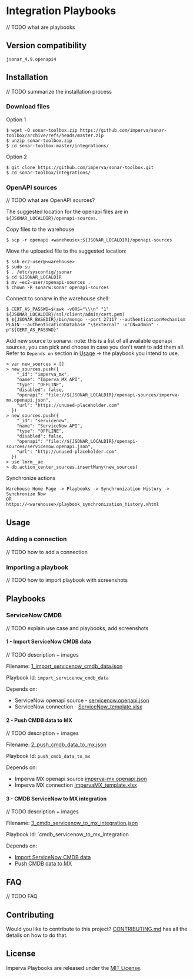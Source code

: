 # Integration Playbooks

// TODO what are playbooks

## Version compatibility

```
jsonar_4.9.openapi4
```

## Installation

// TODO summarize the installation process

### Download files

Option 1
```
$ wget -O sonar-toolbox.zip https://github.com/imperva/sonar-toolbox/archive/refs/heads/master.zip
$ unzip sonar-toolbox.zip
$ cd sonar-toolbox-master/integrations/
```

Option 2
```
$ git clone https://github.com/imperva/sonar-toolbox.git
$ cd sonar-toolbox/integrations/
```

### OpenAPI sources

// TODO what are OpenAPI sources?

The suggested location for the openapi files are in `${JSONAR_LOCALDIR}/openapi-sources`. 

Copy files to the warehouse
```
$ scp -r openapi <warehouse>:${JSONAR_LOCALDIR}/openapi-sources
```

Move the uploaded file to the suggested location:
```
$ ssh ec2-user@<warehouse>
$ sudo su
$ . /etc/sysconfig/jsonar
$ cd $JSONAR_LOCALDIR
$ mv ~ec2-user/openapi-sources .
$ chown -R sonarw:sonar openapi-sources
```

Connect to sonarw in the warehouse shell:
```
$ CERT_AS_PASSWD=$(awk -vORS="\\\n" "1" ${JSONAR_LOCALDIR}/ssl/client/admin/cert.pem)
$ ${JSONAR_BASEDIR}/bin/mongo --port 27117 --authenticationMechanism PLAIN --authenticationDatabase "\$external" -u"CN=admin" -p"${CERT_AS_PASSWD}"
```

Add new source to sonarw:
note: this is a list of all available openapi sources, you can pick and choose in case you don't want to add them all. Refer to `Depends on` section in [Usage](#usage) -> the playbook you intend to use.
```
> var new_sources = []
> new_sources.push({
    "_id": "imperva_mx",
    "name": "Imperva MX API",
    "type": "OFFLINE",
    "disabled": false,
    "openapi": "file://${JSONAR_LOCALDIR}/openapi-sources/imperva-mx.openapi.json",
    "url": "https://unused-placeholder.com"
  })
> new_sources.push({
    "_id": "servicenow",
    "name": "ServiceNow API",
    "type": "OFFLINE",
    "disabled": false,
    "openapi": "file://${JSONAR_LOCALDIR}/openapi-sources/servicenow.openapi.json",
    "url": "http://unused-placeholder.com"
  })
> use lmrm__ae
> db.action_center_sources.insertMany(new_sources)
```

Synchronize actions
```
Warehouse Home Page -> Playbooks -> Synchronization History -> Synchronize Now
OR
https://<warehouse>/playbook_synchronization_history.xhtml
```

## Usage

### Adding a connection

// TODO how to add a connection

### Importing a playbook

// TODO how to import playbook with screenshots

## Playbooks

### ServiceNow CMDB

// TODO explain use case and playbooks, add screenshots

#### 1 - Import ServiceNow CMDB data

// TODO description + images

Filename: [1_import_servicenow_cmdb_data.json](ServiceNow_CMDB/1_import_servicenow_cmdb_data.json)

Playbook Id: `import_servicenow_cmdb_data`

Depends on:
- ServiceNow openapi source - [servicenow.openapi.json](openapi/servicenow.openapi.json)
- ServiceNow connection - [ServiceNow_template.xlsx](template/ServiceNow_template.xlsx)

#### 2 - Push CMDB data to MX

// TODO description + images

Filename: [2_push_cmdb_data_to_mx.json](ServiceNow_CMDB/2_push_cmdb_data_to_mx.json)

Playbook Id: `push_cmdb_data_to_mx`

Depends on:
- Imperva MX openapi source [imperva-mx.openapi.json](openapi/imperva-mx.openapi.json)
- Imperva MX connection [ImpervaMX_template.xlsx](#template/ImpervaMX_template.xlsx)

#### 3 - CMDB ServiceNow to MX integration

// TODO description + images

Filename: [3_cmdb_servicenow_to_mx_integration.json](ServiceNow_CMDB/3_cmdb_servicenow_to_mx_integration.json)

Playbook Id: `cmdb_servicenow_to_mx_integration

Depends on:
- [Import ServiceNow CMDB data](#1---import_servicenow_cmdb_data)
- [Push CMDB data to MX](#2---push_cmdb_data_to_mx)

## FAQ

// TODO FAQ

## Contributing

Would you like to contribute to this project? [CONTRIBUTING.md] has all the details on how to do that.

[CONTRIBUTING.md]: CONTRIBUTING.md

## License

Imperva Playbooks are released under the [MIT License](http://www.opensource.org/licenses/MIT).
